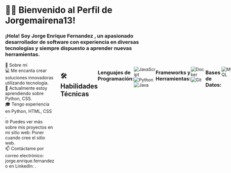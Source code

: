 <h1>👨‍💻 Bienvenido al Perfil de Jorgemairena13!</h1>
<h3>¡Hola! Soy Jorge Enrique Fernandez , un apasionado desarrollador de software con experiencia en diversas tecnologías y siempre dispuesto a aprender nuevas herramientas.</h3>




<div style="display: flex; align-items: flex-start; width: 100%;">
    <div style="flex-grow: 1; padding-right: 20px;">
🚀 Sobre mí<br>
💻 Me encanta crear soluciones innovadoras utilizando tecnología. <br>
🌱 Actualmente estoy aprendiendo sobre Python, CSS.<br>
🎓 Tengo experiencia en Python, HTML, CSS .<br>
🌐 Puedes ver más sobre mis proyectos en mi sitio web: Poner cuando cree el sitio web.<br>
📫 Contáctame por correo electrónico: jorge.enrique.fernandez o en LinkedIn: .<br>
</div>





## 🛠️ Habilidades Técnicas

### Lenguajes de Programación:
![JavaScript](https://img.shields.io/badge/-JavaScript-F7DF1E?style=flat-square&logo=javascript&logoColor=black)
![Python](https://img.shields.io/badge/-Python-3776AB?style=flat-square&logo=python&logoColor=white)
![Java](https://img.shields.io/badge/-Java-007396?style=flat-square&logo=java&logoColor=white)

### Frameworks y Herramientas:

![Docker](https://img.shields.io/badge/-Docker-2496ED?style=flat-square&logo=docker&logoColor=white)
![Git](https://img.shields.io/badge/-Git-F05032?style=flat-square&logo=git&logoColor=white)

### Bases de Datos:
![MySQL](https://img.shields.io/badge/-MySQL-4479A1?style=flat-square&logo=mysql&logoColor=white)

## 💡 Lo que estoy aprendiendo ahora:
Actualmente, estoy estudiando el grado superior de DAW y explorando cómo aplicarlo en proyectos del mundo real. ¡Siempre hay algo nuevo por aprender!


📊 Estadísticas de GitHub <br><br>
<p align="center">
<img src="https://github-readme-stats.vercel.app/api?username=Jorgemairena13&show_icons=true&theme=radical" alt="Estadísticas de GitHub" />
</p>

<p align="center">
<img src="https://github-readme-streak-stats.herokuapp.com/?user=Jorgemairena13&theme=radical" alt="Racha de contribuciones" />
</p>

🔥 Proyectos Destacados

🤝 Colaboraciones
Siempre estoy abierto/a a colaborar en nuevos proyectos o discutir ideas interesantes. No dudes en contactarme si tienes alguna propuesta o simplemente quieres charlar sobre tecnología.



🐦 Twitter:   	<br>
📁 LinkedIn:  	<br>
🖼️ Instagram: 	<br>

